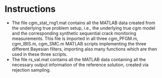 # Instructions

- The file cgm_stat_rng1.mat contains all the MATLAB data created from the underlying true problem setup, i.e., the underlying true cgm model and the corresponding synthetic sequential crack monitoring measurements. This file is imported in all three cgm_PFGM.m, cgm_IBIS.m, cgm_SMC.m MATLAB scripts implementing the three different Bayesian filters, importing also many functions which are then used in these three scripts.
- The file rs_val.mat contains all the MATLAB data containing all the necessary output information of the reference solution, created via rejection sampling.
